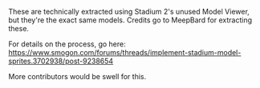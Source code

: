 These are technically extracted using Stadium 2's unused Model Viewer, but they're the exact same models. Credits go to MeepBard for extracting these.

For details on the process, go here: https://www.smogon.com/forums/threads/implement-stadium-model-sprites.3702938/post-9238654

More contributors would be swell for this.
